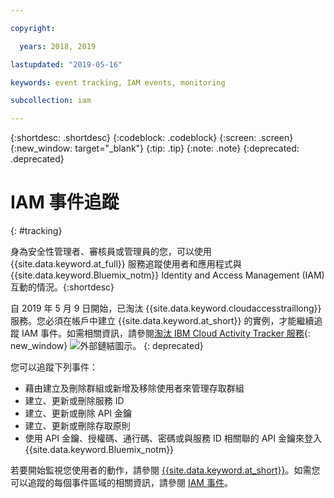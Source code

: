 ```yaml
---

copyright:

  years: 2018, 2019

lastupdated: "2019-05-16"

keywords: event tracking, IAM events, monitoring

subcollection: iam

---
```


{:shortdesc: .shortdesc}
{:codeblock: .codeblock}
{:screen: .screen}
{:new_window: target="_blank"}
{:tip: .tip}
{:note: .note}
{:deprecated: .deprecated}

# IAM 事件追蹤
{: #tracking}

身為安全性管理者、審核員或管理員的您，可以使用 {{site.data.keyword.at_full}} 服務追蹤使用者和應用程式與 {{site.data.keyword.Bluemix_notm}} Identity and Access Management (IAM) 互動的情況。{:shortdesc}

自 2019 年 5 月 9 日開始，已淘汰 {{site.data.keyword.cloudaccesstraillong}} 服務。您必須在帳戶中建立 {{site.data.keyword.at_short}} 的實例，才能繼續追蹤 IAM 事件。如需相關資訊，請參閱[淘汰 IBM Cloud Activity Tracker 服務](https://www.ibm.com/blogs/bluemix/2019/04/deprecating-ibm-cloud-activity-tracker/){: new_window} ![外部鏈結圖示](../icons/launch-glyph.svg "外部鏈結圖示")。
{: deprecated}

您可以追蹤下列事件：

* 藉由建立及刪除群組或新增及移除使用者來管理存取群組
* 建立、更新或刪除服務 ID
* 建立、更新或刪除 API 金鑰
* 建立、更新或刪除存取原則
* 使用 API 金鑰、授權碼、通行碼、密碼或與服務 ID 相關聯的 API 金鑰來登入 {{site.data.keyword.Bluemix_notm}}

若要開始監視您使用者的動作，請參閱 [{{site.data.keyword.at_short}}](/docs/services/Activity-Tracker-with-LogDNA?topic=logdnaat-getting-started#getting-started)。如需您可以追蹤的每個事件區域的相關資訊，請參閱 [IAM 事件](/docs/services/Activity-Tracker-with-LogDNA?topic=logdnaat-at_events_iam)。
